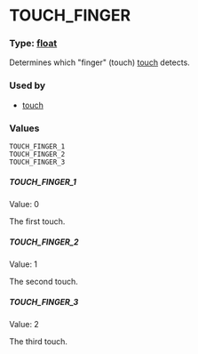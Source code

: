 
# TOUCH_FINGER
### Type: [float](/MdDocs/Types/Float.md)
Determines which "finger" (touch) [touch](/MdDocs/Events/Touch.md) detects.
### Used by

 - [touch](/MdDocs/Events/Touch.md)
### Values
```
TOUCH_FINGER_1
TOUCH_FINGER_2
TOUCH_FINGER_3
```
##### TOUCH_FINGER_1
Value: 0

The first touch.
##### TOUCH_FINGER_2
Value: 1

The second touch.
##### TOUCH_FINGER_3
Value: 2

The third touch.

